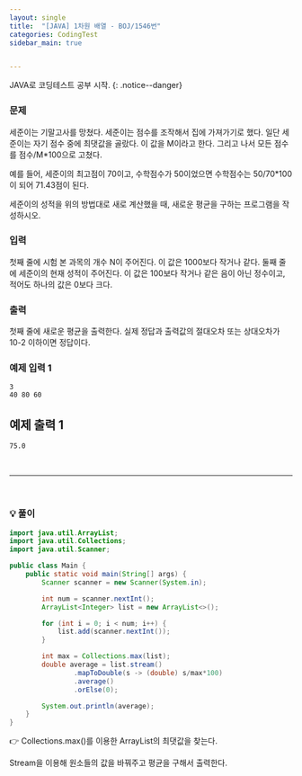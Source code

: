 ```yaml
---
layout: single
title:  "[JAVA] 1차원 배열 - BOJ/1546번"
categories: CodingTest
sidebar_main: true


---
```


JAVA로 코딩테스트 공부 시작.
{: .notice--danger}

### 문제

세준이는 기말고사를 망쳤다. 세준이는 점수를 조작해서 집에 가져가기로 했다. 일단 세준이는 자기 점수 중에 최댓값을 골랐다. 이 값을 M이라고 한다. 그리고 나서 모든 점수를 점수/M*100으로 고쳤다.

예를 들어, 세준이의 최고점이 70이고, 수학점수가 50이었으면 수학점수는 50/70*100이 되어 71.43점이 된다.

세준이의 성적을 위의 방법대로 새로 계산했을 때, 새로운 평균을 구하는 프로그램을 작성하시오.

### 입력

첫째 줄에 시험 본 과목의 개수 N이 주어진다. 이 값은 1000보다 작거나 같다. 둘째 줄에 세준이의 현재 성적이 주어진다. 이 값은 100보다 작거나 같은 음이 아닌 정수이고, 적어도 하나의 값은 0보다 크다.

### 출력

첫째 줄에 새로운 평균을 출력한다. 실제 정답과 출력값의 절대오차 또는 상대오차가 10-2 이하이면 정답이다.

### 예제 입력 1

```
3
40 80 60
```

## 예제 출력 1

```
75.0
```

<br/>

<hr/>

<br/>

### 💡 풀이

```java
import java.util.ArrayList;
import java.util.Collections;
import java.util.Scanner;

public class Main {
    public static void main(String[] args) {
        Scanner scanner = new Scanner(System.in);

        int num = scanner.nextInt();
        ArrayList<Integer> list = new ArrayList<>();

        for (int i = 0; i < num; i++) {
            list.add(scanner.nextInt());
        }

        int max = Collections.max(list);
        double average = list.stream()
                .mapToDouble(s -> (double) s/max*100)
                .average()
                .orElse(0);

        System.out.println(average);
    }
}
```

👉 Collections.max()를 이용한 ArrayList의 최댓값을 찾는다.

Stream을 이용해 원소들의 값을 바꿔주고 평균을 구해서 출력한다.

